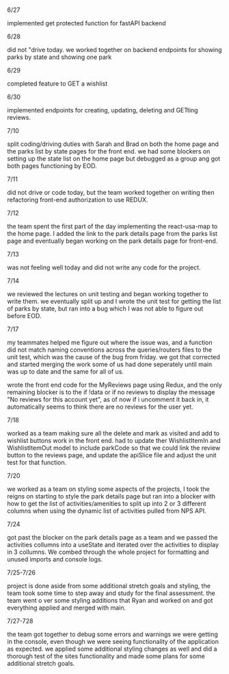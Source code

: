 6/27

implemented get protected function for fastAPI backend

6/28

did not "drive today. we worked together on backend endpoints for showing parks by state and showing one park

6/29

completed feature to GET a wishlist

6/30

implemented endpoints for creating, updating, deleting and GETting reviews.

7/10

split coding/driving duties with Sarah and Brad on both the home page and the parks list by state pages for the front end. we had some blockers on setting up the state list on the home page but debugged as a group ang got both pages functioning by EOD.

7/11

did not drive or code today, but the team worked together on writing then refactoring front-end authorization to use REDUX.

7/12

the team spent the first part of the day implementing the react-usa-map to the home page. I added the link to the park details page from the parks list page and eventually began working on the park details page for front-end.

7/13

was not feeling well today and did not write any code for the project.

7/14

we reviewed the lectures on unit testing and began working together to write them. we eventually split up and I wrote the unit test for getting the list of parks by state, but ran into a bug which I was not able to figure out before EOD.

7/17

my teammates helped me figure out where the issue was, and a function did not match naming conventions across  the queries/routers files to the unit test, which was the cause of the bug from friday. we got that corrected and started merging the work some of us had done seperately until main was up to date and the same for all of us.

wrote the front end code for the MyReviews page using Redux, and the only remaining blocker is to the if !data or if no reviews to display the message "No reviews for this account yet", as of now if i uncomment it back in, it automatically seems to think there are no reviews for the user yet.

7/18

worked as a team making sure all the delete and mark as visited and add to wishlist buttons work in the front end. had to update ther WishlistItemIn and WishlistItemOut model to include parkCode so that we could link the review button to the reviews page, and update the apiSlice file and adjust the unit test for that function.

7/20

we worked as a team on styling some aspects of the projects, I took the reigns on starting to style the park details page but ran into a blocker with how to get the list of activities/amenities to split up into 2 or 3 different columns when using the dynamic list of activities pulled from NPS API.

7/24

got past the blocker on the park details page as a team and we passed the activities collumns into a useState and iterated over the activities to display in 3 collumns. We combed through the whole project for formatting and unused imports and console logs.

7/25-7/26

project is done aside from some additional stretch goals and styling, the team took some time to step away and study for the final assessment. the team went o ver some styling additions that Ryan and worked on and got everything applied and merged with main.

7/27-728

the team got together to debug some errors and warnings we were getting in the console, even though we were seeing functionality of the application as expected. we applied some additional styling changes as well and did a thorough test of the sites functionality and made some plans for some additional stretch goals.
